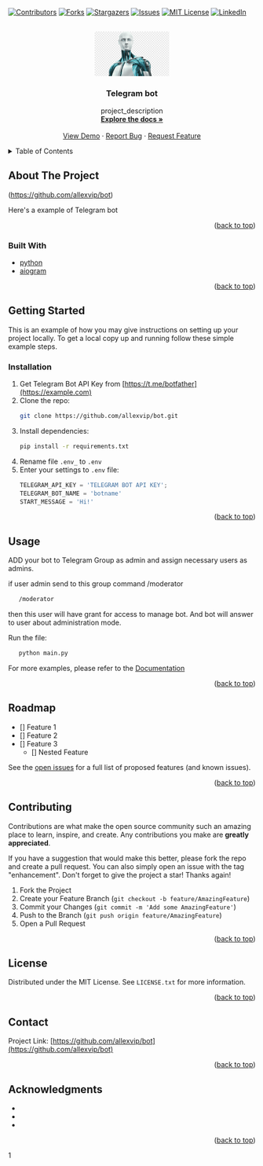 <div id="top"></div>

<!-- PROJECT SHIELDS -->
<!--
*** I'm using markdown "reference style" links for readability.
*** Reference links are enclosed in brackets [ ] instead of parentheses ( ).
*** See the bottom of this document for the declaration of the reference variables
*** for contributors-url, forks-url, etc. This is an optional, concise syntax you may use.
*** https://www.markdownguide.org/basic-syntax/#reference-style-links
-->
[![Contributors][contributors-shield]][contributors-url]
[![Forks][forks-shield]][forks-url]
[![Stargazers][stars-shield]][stars-url]
[![Issues][issues-shield]][issues-url]
[![MIT License][license-shield]][license-url]
[![LinkedIn][linkedin-shield]][linkedin-url]



<!-- PROJECT LOGO -->
<br />
<div align="center">
  <a href="https://github.com/allexvip/bot">
    <img src="images/logo.png" alt="Logo" width="30%" >
  </a>

<h3 align="center">Telegram bot</h3>

  <p align="center">
    project_description
    <br />
    <a href="https://github.com/allexvip/bot"><strong>Explore the docs »</strong></a>
    <br />
    <br />
    <a href="https://github.com/allexvip/bot">View Demo</a>
    ·
    <a href="https://github.com/allexvip/bot/issues">Report Bug</a>
    ·
    <a href="https://github.com/allexvip/bot/issues">Request Feature</a>
  </p>
</div>



<!-- TABLE OF CONTENTS -->
<details>
  <summary>Table of Contents</summary>
  <ol>
    <li>
      <a href="#about-the-project">About The Project</a>
      <ul>
        <li><a href="#built-with">Built With</a></li>
      </ul>
    </li>
    <li>
      <a href="#getting-started">Getting Started</a>
      <ul>
        <li><a href="#prerequisites">Prerequisites</a></li>
        <li><a href="#installation">Installation</a></li>
      </ul>
    </li>
    <li><a href="#usage">Usage</a></li>
    <li><a href="#roadmap">Roadmap</a></li>
    <li><a href="#contributing">Contributing</a></li>
    <li><a href="#license">License</a></li>
    <li><a href="#contact">Contact</a></li>
    <li><a href="#acknowledgments">Acknowledgments</a></li>
  </ol>
</details>



<!-- ABOUT THE PROJECT -->
## About The Project

(https://github.com/allexvip/bot)

Here's a example of Telegram bot
<p align="right">(<a href="#top">back to top</a>)</p>



### Built With
* [python](https://www.python.org/)
* [aiogram](https://github.com/aiogram/aiogram)

<p align="right">(<a href="#top">back to top</a>)</p>



<!-- GETTING STARTED -->
## Getting Started

This is an example of how you may give instructions on setting up your project locally.
To get a local copy up and running follow these simple example steps.


### Installation

1. Get Telegram Bot API Key from [https://t.me/botfather](https://example.com)
2. Clone the repo:
   ```sh
   git clone https://github.com/allexvip/bot.git
   ```
3. Install dependencies:
    ```sh
   pip install -r requirements.txt
   ```
5. Rename file `.env_` to `.env`
6. Enter your settings to `.env` file:
   ```js
   TELEGRAM_API_KEY = 'TELEGRAM BOT API KEY';
   TELEGRAM_BOT_NAME = 'botname'
   START_MESSAGE = 'Hi!'
   ```

<p align="right">(<a href="#top">back to top</a>)</p>



<!-- USAGE EXAMPLES -->
## Usage

ADD your bot to Telegram Group as admin and assign necessary users as admins.

if user admin send to this group command /moderator 
```sh
   /moderator
   ```
then this user will have grant for access to manage bot. And bot will answer to user about administration mode.

Run the file: 
```sh
   python main.py
   ```
For more examples, please refer to the [Documentation](https://github.com/allexvip/bot)

<p align="right">(<a href="#top">back to top</a>)</p>



<!-- ROADMAP -->
## Roadmap

- [] Feature 1
- [] Feature 2
- [] Feature 3
    - [] Nested Feature

See the [open issues](https://github.com/allexvip/bot/issues) for a full list of proposed features (and known issues).

<p align="right">(<a href="#top">back to top</a>)</p>



<!-- CONTRIBUTING -->
## Contributing

Contributions are what make the open source community such an amazing place to learn, inspire, and create. Any contributions you make are **greatly appreciated**.

If you have a suggestion that would make this better, please fork the repo and create a pull request. You can also simply open an issue with the tag "enhancement".
Don't forget to give the project a star! Thanks again!

1. Fork the Project
2. Create your Feature Branch (`git checkout -b feature/AmazingFeature`)
3. Commit your Changes (`git commit -m 'Add some AmazingFeature'`)
4. Push to the Branch (`git push origin feature/AmazingFeature`)
5. Open a Pull Request

<p align="right">(<a href="#top">back to top</a>)</p>



<!-- LICENSE -->
## License

Distributed under the MIT License. See `LICENSE.txt` for more information.

<p align="right">(<a href="#top">back to top</a>)</p>



<!-- CONTACT -->
## Contact

Project Link: [https://github.com/allexvip/bot](https://github.com/allexvip/bot)

<p align="right">(<a href="#top">back to top</a>)</p>



<!-- ACKNOWLEDGMENTS -->
## Acknowledgments

* []()
* []()
* []()

<p align="right">(<a href="#top">back to top</a>)</p>



<!-- MARKDOWN LINKS & IMAGES -->
<!-- https://www.markdownguide.org/basic-syntax/#reference-style-links -->
[contributors-shield]: https://img.shields.io/github/contributors/allexvip/bot.svg?style=for-the-badge
[contributors-url]: https://github.com/allexvip/bot/graphs/contributors
[forks-shield]: https://img.shields.io/github/forks/allexvip/bot.svg?style=for-the-badge
[forks-url]: https://github.com/allexvip/bot/network/members
[stars-shield]: https://img.shields.io/github/stars/allexvip/bot.svg?style=for-the-badge
[stars-url]: https://github.com/allexvip/bot/stargazers
[issues-shield]: https://img.shields.io/github/issues/allexvip/bot.svg?style=for-the-badge
[issues-url]: https://github.com/allexvip/bot/issues
[license-shield]: https://img.shields.io/github/license/allexvip/bot.svg?style=for-the-badge
[license-url]: https://github.com/allexvip/bot/blob/master/LICENSE.txt
[linkedin-shield]: https://img.shields.io/badge/-LinkedIn-black.svg?style=for-the-badge&logo=linkedin&colorB=555
[linkedin-url]: https://linkedin.com/in/allexvip
[product-screenshot]: images/screenshot.png
1